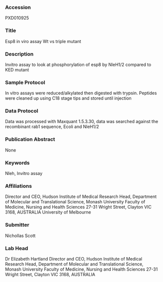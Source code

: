 ### Accession
PXD010925

### Title
Esp8 in viro assay Wt vs triple mutant

### Description
Invitro assay to look at phosphorylation of esp8 by NleH1/2 compared to KED mutant

### Sample Protocol
In vitro assays were reduced/alkylated then digested with trypsin. Peptides were cleaned up using C18 stage tips and stored until injection

### Data Protocol
Data was processed with Maxquant 1.5.3.30, data was searched against the recombinant rab1 sequence, Ecoli and NleH1/2

### Publication Abstract
None

### Keywords
Nleh, Invitro assay

### Affiliations
Director and CEO, Hudson Institute of Medical Research Head, Department of Molecular and Translational Science,  Monash University Faculty of Medicine, Nursing and Health Sciences 27-31 Wright Street, Clayton VIC 3168, AUSTRALIA
University of Melbourne

### Submitter
Nichollas Scott

### Lab Head
Dr Elizabeth Hartland
Director and CEO, Hudson Institute of Medical Research Head, Department of Molecular and Translational Science,  Monash University Faculty of Medicine, Nursing and Health Sciences 27-31 Wright Street, Clayton VIC 3168, AUSTRALIA



